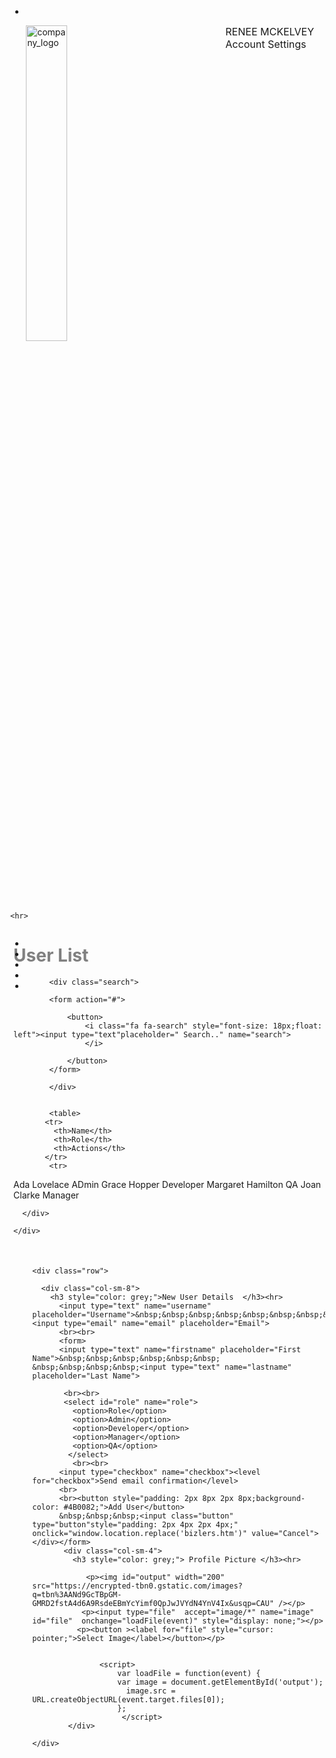 <!DOCTYPE html>
<html>
<head><title>bizlers</title>
  <meta name="viewport" content="width=device-width, initial-scale=1, shrink-to-fit=no">
  <meta http-equiv="x-ua-compatible"content="ie=edge">
  
  <link rel="stylesheet" href="https://maxcdn.bootstrapcdn.com/bootstrap/4.5.0/css/bootstrap.min.css">
  <link rel="stylesheet" href="https://cdnjs.cloudflare.com/ajax/libs/font-awesome/4.7.0/css/font-awesome.min.css">
  <script src="https://ajax.googleapis.com/ajax/libs/jquery/3.5.1/jquery.min.js"></script>
<script>
$(document).ready(function(){
  $("form").submit(function(){
    alert("Submitted");
  });
  $("submit").click(function(){
    $("form").submit();
  });  
});
</script>
<style>
body {
  margin: 0;
}

ul {
  list-style-type: none;
  margin: 0;
  padding: 0;
  width: 5%;
  background-color: #f1f1f1;
  position: fixed;
  height: 100%;
  overflow: auto;
}

li a {
  display: block;
  color: grey;
  padding: 8px 16px;
  text-decoration: none;
}

li a.active {
  background-color: purple;
  color: grey;
}

li a:hover:not(.active) {
  background-color: #555;
  color: white;
}
.search input[type=text]{ 
            width:200px; 
            height:15px; 
            border-radius:70px; 
            border: none; 
  
        } 
          
        .search{ 
            float:right; 
            margin:2px; 
            border: 1px solid black;
            border-radius: 35px;
           background-color:white;
           padding-top: 5px;
           padding-right: 3px;
           padding-bottom: 5px;
          padding-left: 3px;
  
        } 
          
        .search button{ 
            background-color:white; 
            color: grey; 
            float: left; 
            padding: 2px 1px; 
            margin-right: 16px;
            font-size: 12px; 
            border: none; 
            cursor: pointer; 
        } 
        table, td, th 
        {
          border: 1px solid black;
          margin:10px;
        }

       table {

             border-collapse: collapse;
             width: 300%;
            }

       th {
           background-color: rgba(0,0,0,0.3);
           text-align: left;
          }
          th, td {
               padding: 5px 105px 5px 5px;
              
            }
            .blah{
  max-width:180px;
}
input[type=file]{
padding:0px;
background:grey;}

</style>
</head>
<body>

  <nav>
  <div class="hbar" style="position: top; margin-left:0%;"><ul>
  <li><a class="active" href="#home"><i class="fa fa-bars" style="font-size: 30px;"></i></a></li></ul>
    <img src="C:\Users\ANUSHKA\Desktop\company_logo-2.png" alt="company_logo" height="36%" width="36%" style="margin-left: 5%">
    <div style="float:right; font-size: 16px;  ">
      RENEE MCKELVEY&nbsp;&nbsp;&nbsp;&nbsp;<i class="fa fa-user-circle-o" style="float: right;font-size: 30px;">
        </i><br> Account Settings 
    </div>



    <hr>
  </div>
  <div class="vbar"style="position:fixed;margin:0px">
<ul>
   
  <li><a href="#search"><i class="fa fa-search"style="font-size: 28px;"></i></a></li>
  <li><a href="#home"><i class="fa fa-home"style="font-size: 28px;"></i></a></li>
  <li><a href="#graph"><i class="fa fa-area-chart"style="font-size: 28px;"></i></a></li>
  <li><a href="#public"><i class="fa fa-users"style="font-size: 28px;"></i></a></li>
  <li><a href="#setting"><i class="fa fa-cog"style="font-size: 28px;"></i></a></li>
</ul>
</div>
</nav>
  <div class="container ">
    <div class="row">
      <div class= "col-12 col-sm-4 col-md-3"style="margin-left:1%;margin-top:5%;margin-bottom: 10%;">
         <h1 style="color: grey;"> User List </h1>
           
            <div class="search"> 
              
            <form action="#"> 
                
                <button> 
                    <i class="fa fa-search" style="font-size: 18px;float: left"><input type="text"placeholder=" Search.." name="search">
                    </i> 

                </button> 
            </form> 
        
            </div>
            

            <table>
           <tr>
             <th>Name</th>
             <th>Role</th>
             <th>Actions</th>
           </tr>
            <tr>
  <td>Ada Lovelace</td>
  <td>ADmin</td>
  <td><i class="fa fa-pencil" style="font-size:24px"></i></td>
  </tr>
  <tr>
  <td>Grace Hopper</td>
  <td>Developer</td>
  <td><i class="fa fa-pencil" style="font-size:24px"></i></td>
  </tr>
  <tr>
  <td>Margaret Hamilton</td>
  <td>QA</td>
  <td><i class="fa fa-pencil" style="font-size:24px"></i></td>
  </tr>
  <tr>
  <td>Joan Clarke</td>
  <td>Manager</td>
  <td><i class="fa fa-pencil" style="font-size:24px"></i></td>
  </tr>
  <tr>
  <td><script>
    function myFunction(){document.getElementById("frm1").submit();
  }
  </script></td>
  <td><script>
    function myFunction(){document.getElementById("role").submit();
  };</script></td>
  <td><i class="fa fa-pencil" style="font-size:24px"></i></td>
</tr>
</table>

      </div>
      
    </div>

  </div>
   
    
    
   <div class="container"style="margin-left:7%;height:100px;">
     
    <div class="row">
      
      <div class="col-sm-8">
        <h3 style="color: grey;">New User Details  </h3><hr>
          <input type="text" name="username" placeholder="Username">&nbsp;&nbsp;&nbsp;&nbsp;&nbsp;&nbsp;&nbsp;&nbsp;&nbsp;&nbsp;<input type="email" name="email" placeholder="Email">
          <br><br>
          <form>
          <input type="text" name="firstname" placeholder="First Name">&nbsp;&nbsp;&nbsp;&nbsp;&nbsp;&nbsp; &nbsp;&nbsp;&nbsp;&nbsp;<input type="text" name="lastname" placeholder="Last Name">
      
           <br><br>
           <select id="role" name="role">
             <option>Role</option>
             <option>Admin</option>
             <option>Developer</option>
             <option>Manager</option>
             <option>QA</option>
            </select>
             <br><br>
          <input type="checkbox" name="checkbox"><level for="checkbox">Send email confirmation</level>
          <br>
          <br><button style="padding: 2px 8px 2px 8px;background-color: #4B0082;">Add User</button>
          &nbsp;&nbsp;&nbsp;<input class="button" type="button"style="padding: 2px 4px 2px 4px;" onclick="window.location.replace('bizlers.htm')" value="Cancel"></div></form>
           <div class="col-sm-4">
             <h3 style="color: grey;"> Profile Picture </h3><hr>
                
                <p><img id="output" width="200" src="https://encrypted-tbn0.gstatic.com/images?q=tbn%3AANd9GcTBpGM-GMRD2fstA4d6A9RsdeEBmYcYimf0QpJwJVYdN4YnV4Ix&usqp=CAU" /></p>
               <p><input type="file"  accept="image/*" name="image" id="file"  onchange="loadFile(event)" style="display: none;"></p>
              <p><button ><label for="file" style="cursor: pointer;">Select Image</label></button></p>
              

                   <script>
                       var loadFile = function(event) {
                       var image = document.getElementById('output');
                         image.src = URL.createObjectURL(event.target.files[0]);
                       };
                        </script>
            </div>
      
    </div>

  </div> 
  
    
</body>
</html>

